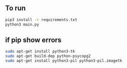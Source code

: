 ## **To run**
```bash
pip3 install -r requirements.txt
python3 main.py
```

## **if pip show errors**
```bash
sudo apt-get install python3-tk
sudo apt-get build-dep python-psycopg2
sudo apt-get install python3-pil python3-pil.imagetk 
```
